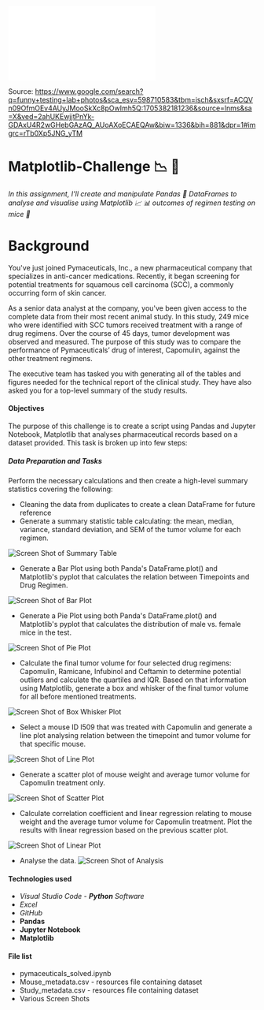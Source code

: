 ![Cover photo](matplotlibss/lab.img)

Source: https://www.google.com/search?q=funny+testing+lab+photos&sca_esv=598710583&tbm=isch&sxsrf=ACQVn09OfmOEv4AUyJMooSkXc8pOwImh5Q:1705382181236&source=lnms&sa=X&ved=2ahUKEwjjtPnYk-GDAxU4R2wGHebGAzAQ_AUoAXoECAEQAw&biw=1336&bih=881&dpr=1#imgrc=rTb0Xp5JNG_yTM

# Matplotlib-Challenge :chart_with_downwards_trend: :test_tube:
*In this assignment, I’ll create and manipulate Pandas :panda_face: DataFrames to analyse and visualise using Matplotlib 	:chart_with_upwards_trend: :bar_chart: outcomes of regimen testing on mice :mouse2:*
# Background
You've just joined Pymaceuticals, Inc., a new pharmaceutical company that specializes in anti-cancer medications. Recently, it began screening for potential treatments for squamous cell carcinoma (SCC), a commonly occurring form of skin cancer.

As a senior data analyst at the company, you've been given access to the complete data from their most recent animal study. In this study, 249 mice who were identified with SCC tumors received treatment with a range of drug regimens. Over the course of 45 days, tumor development was observed and measured. The purpose of this study was to compare the performance of Pymaceuticals’ drug of interest, Capomulin, against the other treatment regimens.

The executive team has tasked you with generating all of the tables and figures needed for the technical report of the clinical study. They have also asked you for a top-level summary of the study results.
#### Objectives
The purpose of this challenge is to create a script using Pandas and Jupyter Notebook, Matplotlib that analyses pharmaceutical records based on a dataset provided. This task is broken up into few steps:


##### Data Preparation and  Tasks
Perform the necessary calculations and then create a high-level summary statistics covering the following:

* Cleaning the data from duplicates to create a clean DataFrame for future reference
* Generate a summary statistic table calculating: the mean, median, variance, standard deviation, and SEM of the tumor volume for each regimen.

![Screen Shot of Summary Table](matplotlibss/summarytable.png)

* Generate a Bar Plot using both Panda's DataFrame.plot() and Matplotlib's pyplot that calculates the relation between Timepoints and Drug Regimen.

![Screen Shot of Bar Plot](matplotlibss/bargraph.png)

* Generate a Pie Plot using both Panda's DataFrame.plot() and Matplotlib's pyplot that calculates the distribution of male vs. female mice in the test.

![Screen Shot of Pie Plot](matplotlibss/piesex.png)

* Calculate the final tumor volume for four selected drug regimens: Capomulin, Ramicane, Infubinol and Ceftamin to determine potential outliers and calculate the quartiles and IQR.
Based on that information using Matplotlib, generate a box and whisker of the final tumor volume for all before mentioned treatments. 

![Screen Shot of Box Whisker Plot](matplotlibss/boxwhisker.png)

* Select a mouse ID l509 that was treated with Capomulin and generate a line plot analysing relation between the timepoint and tumor volume for that specific mouse.

![Screen Shot of Line Plot](matplotlibss/lineplot.png)

* Generate a scatter plot of mouse weight and average tumor volume for Capomulin treatment only.

![Screen Shot of Scatter Plot](matplotlibss/scatter.png)

* Calculate correlation coefficient and linear regression relating to mouse weight and the average tumor volume for Capomulin treatment. Plot the results with linear regression based on the previous scatter plot.

![Screen Shot of Linear Plot](matplotlibss/linear.png)

* Analyse the data.
![Screen Shot of Analysis](matplotlibss/analysis.png)


#### Technologies used
* *Visual Studio Code - **Python** Software*
* *Excel* 
* *GitHub* 
* **Pandas**
* **Jupyter Notebook**
* **Matplotlib**

#### File list
* pymaceuticals_solved.ipynb
* Mouse_metadata.csv - resources file containing dataset
* Study_metadata.csv - resources file containing dataset
* Various Screen Shots
